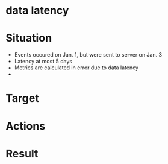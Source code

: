 # data latency

# Situation
- Events occured on Jan. 1, but were sent to server on Jan. 3
- Latency at most 5 days
- Metrics are calculated in error due to data latency
- 

# Target

# Actions

# Result